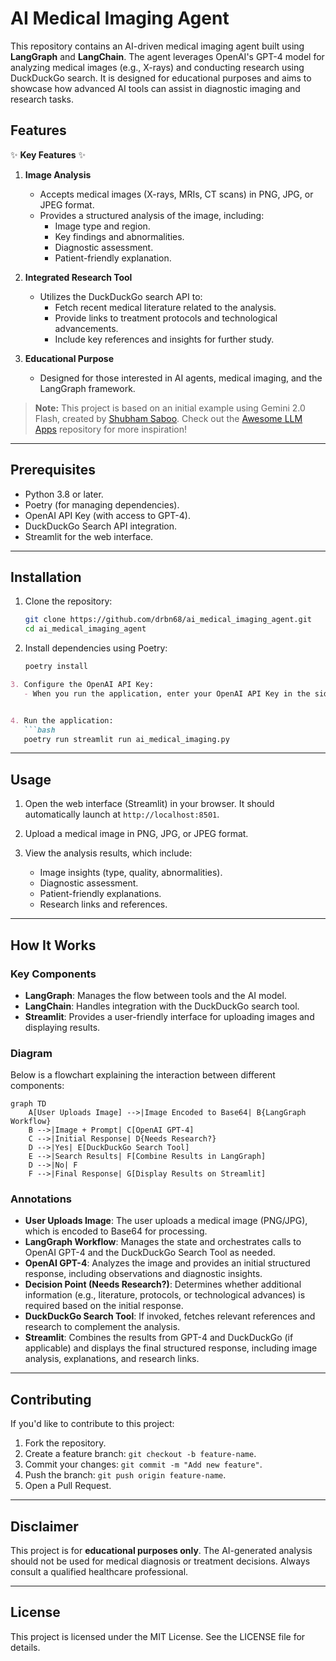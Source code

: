 # AI Medical Imaging Agent

This repository contains an AI-driven medical imaging agent built using **LangGraph** and **LangChain**. The agent leverages OpenAI's GPT-4 model for analyzing medical images (e.g., X-rays) and conducting research using DuckDuckGo search. It is designed for educational purposes and aims to showcase how advanced AI tools can assist in diagnostic imaging and research tasks.

## Features

✨ **Key Features** ✨

1. **Image Analysis**
   - Accepts medical images (X-rays, MRIs, CT scans) in PNG, JPG, or JPEG format.
   - Provides a structured analysis of the image, including:
     - Image type and region.
     - Key findings and abnormalities.
     - Diagnostic assessment.
     - Patient-friendly explanation.

2. **Integrated Research Tool**
   - Utilizes the DuckDuckGo search API to:
     - Fetch recent medical literature related to the analysis.
     - Provide links to treatment protocols and technological advancements.
     - Include key references and insights for further study.

3. **Educational Purpose**
   - Designed for those interested in AI agents, medical imaging, and the LangGraph framework.

> **Note:** This project is based on an initial example using Gemini 2.0 Flash, created by [Shubham Saboo](https://github.com/Shubhamsaboo). Check out the [Awesome LLM Apps](https://github.com/Shubhamsaboo/awesome-llm-apps/tree/main) repository for more inspiration!

---

## Prerequisites

- Python 3.8 or later.
- Poetry (for managing dependencies).
- OpenAI API Key (with access to GPT-4).
- DuckDuckGo Search API integration.
- Streamlit for the web interface.

---

## Installation

1. Clone the repository:
   ```bash
   git clone https://github.com/drbn68/ai_medical_imaging_agent.git
   cd ai_medical_imaging_agent
   ```

2. Install dependencies using Poetry:
   ```bash
   poetry install
   ```

```markdown
3. Configure the OpenAI API Key:
   - When you run the application, enter your OpenAI API Key in the sidebar input field. The key is securely stored in the session state during runtime.


4. Run the application:
   ```bash
   poetry run streamlit run ai_medical_imaging.py
   ```

---

## Usage

1. Open the web interface (Streamlit) in your browser. It should automatically launch at `http://localhost:8501`.

2. Upload a medical image in PNG, JPG, or JPEG format.

3. View the analysis results, which include:
   - Image insights (type, quality, abnormalities).
   - Diagnostic assessment.
   - Patient-friendly explanations.
   - Research links and references.

---

## How It Works

### Key Components

- **LangGraph**: Manages the flow between tools and the AI model.
- **LangChain**: Handles integration with the DuckDuckGo search tool.
- **Streamlit**: Provides a user-friendly interface for uploading images and displaying results.

### Diagram
Below is a flowchart explaining the interaction between different components:

```mermaid
graph TD
    A[User Uploads Image] -->|Image Encoded to Base64| B{LangGraph Workflow}
    B -->|Image + Prompt| C[OpenAI GPT-4]
    C -->|Initial Response| D{Needs Research?}
    D -->|Yes| E[DuckDuckGo Search Tool]
    E -->|Search Results| F[Combine Results in LangGraph]
    D -->|No| F
    F -->|Final Response| G[Display Results on Streamlit]
```

### Annotations
- **User Uploads Image**: The user uploads a medical image (PNG/JPG), which is encoded to Base64 for processing.
- **LangGraph Workflow**: Manages the state and orchestrates calls to OpenAI GPT-4 and the DuckDuckGo Search Tool as needed.
- **OpenAI GPT-4**: Analyzes the image and provides an initial structured response, including observations and diagnostic insights.
- **Decision Point (Needs Research?)**: Determines whether additional information (e.g., literature, protocols, or technological advances) is required based on the initial response.
- **DuckDuckGo Search Tool**: If invoked, fetches relevant references and research to complement the analysis.
- **Streamlit**: Combines the results from GPT-4 and DuckDuckGo (if applicable) and displays the final structured response, including image analysis, explanations, and research links.


---

## Contributing

If you'd like to contribute to this project:
1. Fork the repository.
2. Create a feature branch: `git checkout -b feature-name`.
3. Commit your changes: `git commit -m "Add new feature"`.
4. Push the branch: `git push origin feature-name`.
5. Open a Pull Request.

---

## Disclaimer

This project is for **educational purposes only**. The AI-generated analysis should not be used for medical diagnosis or treatment decisions. Always consult a qualified healthcare professional.

---

## License

This project is licensed under the MIT License. See the LICENSE file for details.

